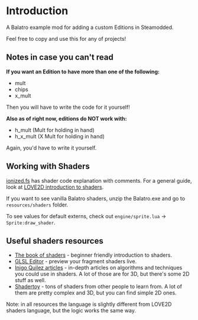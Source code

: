 # Introduction
A Balatro example mod for adding a custom Editions in Steamodded.

Feel free to copy and use this for any of projects!

## Notes in case you can't read
**If you want an Edition to have more than one of the following:**
- mult
- chips
- x_mult

Then you will have to write the code for it yourself!

**Also as of right now, editions do NOT work with:**
- h_mult (Mult for holding in hand)
- h_x_mult (X Mult for holding in hand)

Again, you'd have to write it yourself.

## Working with Shaders
[ionized.fs](assets/shaders/ionized.fs) has shader code explanation with comments.
For a general guide, look at [LOVE2D introduction to shaders](https://blogs.love2d.org/content/beginners-guide-shaders).

If you want to see vanilla Balatro shaders, unzip the Balatro.exe and go to `resources/shaders` folder.

To see values for default externs, check out `engine/sprite.lua` -> `Sprite:draw_shader`.


## Useful shaders resources
- [The book of shaders](https://thebookofshaders.com) - beginner friendly introduction to shaders.
- [GLSL Editor](https://patriciogonzalezvivo.github.io/glslEditor/) - preview your fragment shaders live.
- [Inigo Quilez articles](https://iquilezles.org/articles/) - in-depth articles on algorithms and techniques you could use in shaders. A lot of those are for 3D, but there's some 2D stuff as well.
- [Shadertoy](https://www.shadertoy.com) - tons of shaders from other people to learn from. A lot of them are pretty complex and 3D, but you can find simple 2D ones.

Note: in all resources the language is slightly different from LOVE2D shaders language, but the logic works the same way.

